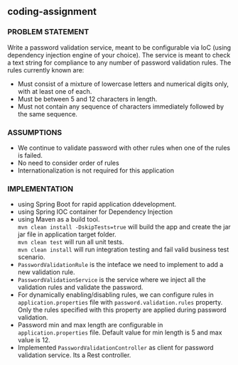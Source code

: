 ## coding-assignment

### PROBLEM STATEMENT
Write a password validation service, meant to be configurable via IoC (using dependency injection engine of your choice).  The service is meant to check a text string for compliance to any number of password validation rules.  The rules currently known are:

* Must consist of a mixture of lowercase letters and numerical digits only, with at least one of each.
* Must be between 5 and 12 characters in length.
* Must not contain any sequence of characters immediately followed by the same sequence.

### ASSUMPTIONS
* We continue to validate password with other rules when one of the rules is failed. 
* No need to consider order of rules
* Internationalization is not required for this application


### IMPLEMENTATION
* using Spring Boot for rapid application ddevelopment.
* using Spring IOC container for Dependency Injection 
* using Maven as a build tool.<br>
  `mvn clean install -DskipTests=true` will build the app and create the jar jar file in application target folder.<br>
  `mvn clean test` will run all unit tests.<br>
  `mvn clean install` will run integration testing and fail valid business test scenario.<br>
 * `PasswordValidationRule` is the inteface we need to implement to add a new validation rule.
* `PasswordValidationService` is the service where we inject all the validation rules and validate the password.
* For dynamically enabling/disabling rules, we can configure rules in `application.properties` file with `password.validation.rules` property. Only the rules specified with this property are applied during password validation.
* Password min and max length are configurable in `application.properties` file. Default value for min length is 5 and max value is 12.
* Implemented `PasswordValidationController` as client for password validation service. Its a Rest controller.
